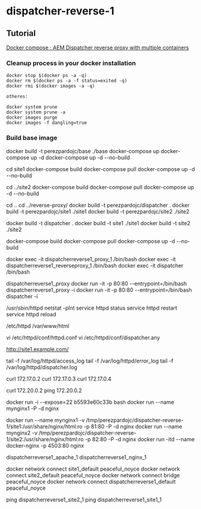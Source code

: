 # dispatcher-reverse-1


Tutorial
---------

[Docker compose : AEM Dispatcher reverse proxy with multiple containers](https://www.linkedin.com/in/perezpardojc/) 


### Cleanup process in your docker installation

```
docker stop $(docker ps -a -q)
docker rm $(docker ps -a -f status=exited -q)
docker rmi $(docker images -a -q)

otheres:

docker system prune
docker system prune -a
docker images purge
docker images -f dangling=true

```

### Build base image

docker build -t perezpardojc/base ./base
docker-compose up
docker-compose up -d
docker-compose up -d --no-build






cd site1
docker-compose build
docker-compose pull
docker-compose up -d --no-build

cd ../site2
docker-compose build
docker-compose pull
docker-compose up -d --no-build

cd ..
cd ../reverse-proxy/
docker build -t perezpardojc/dispatcher .
docker build -t perezpardojc/site1 ./site1
docker build -t perezpardojc/site2 ./site2

docker build -t dispatcher .
docker build -t site1 ./site1
docker build -t site2 ./site2

docker-compose build
docker-compose pull
docker-compose up -d --no-build

docker exec -it dispatcherreverse1_proxy_1 /bin/bash
docker exec -it dispatcherreverse1_reverseproxy_1 /bin/bash
docker exec -it dispatcher /bin/bash

dispatcherreverse1_proxy
docker run -it -p 80:80 --entrypoint=/bin/bash dispatcherreverse1_proxy -i
docker run -it -p 80:80 --entrypoint=/bin/bash dispatcher -i

/usr/sbin/httpd
netstat -plnt
service httpd status
service httpd restart
service httpd reload

/etc/httpd
/var/www/html

vi /etc/httpd/conf/httpd.conf
vi /etc/httpd/conf/dispatcher.any

http://site1.example.com/

tail -f /var/log/httpd/access_log
tail -f /var/log/httpd/error_log
tail -f /var/log/httpd/dispatcher.log

curl 172.17.0.2
curl 172.17.0.3
curl 172.17.0.4

curl 172.20.0.2
ping 172.20.0.2


docker run -i --expose=22 b5593e60c33b bash
docker run --name mynginx1 -P -d nginx

docker run --name mynginx1 -v /tmp/perezpardojc/dispatcher-reverse-1/site1:/usr/share/nginx/html:ro -p 81:80 -P -d nginx
docker run --name mynginx2 -v /tmp/perezpardojc/dispatcher-reverse-1/site2:/usr/share/nginx/html:ro -p 82:80 -P -d nginx
docker run -itd --name docker-nginx -p 4503:80 nginx

dispatcherreverse1_apache_1
dispatcherreverse1_nginx_1

docker network connect site1_default peaceful_noyce
docker network connect site2_default peaceful_noyce
docker network connect bridge peaceful_noyce
docker network connect dispatcherreverse1_default peaceful_noyce

ping dispatcherreverse1_site2_1
ping dispatcherreverse1_site1_1
